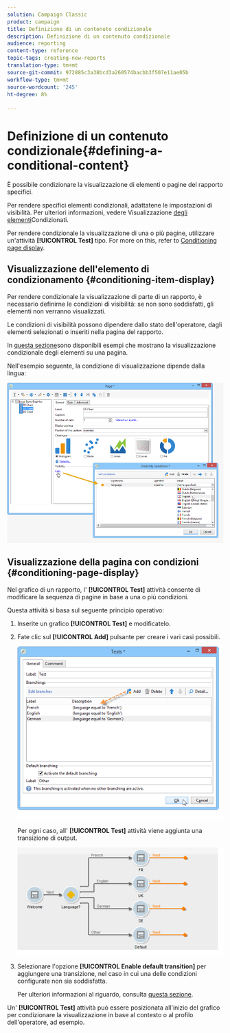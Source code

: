 ```yaml
---
solution: Campaign Classic
product: campaign
title: Definizione di un contenuto condizionale
description: Definizione di un contenuto condizionale
audience: reporting
content-type: reference
topic-tags: creating-new-reports
translation-type: tm+mt
source-git-commit: 972885c3a38bcd3a260574bacbb3f507e11ae05b
workflow-type: tm+mt
source-wordcount: '245'
ht-degree: 8%

---
```



# Definizione di un contenuto condizionale{#defining-a-conditional-content}

È possibile condizionare la visualizzazione di elementi o pagine del rapporto specifici.

Per rendere specifici elementi condizionali, adattatene le impostazioni di visibilità. Per ulteriori informazioni, vedere Visualizzazione [degli elementi](#conditioning-item-display)Condizionati.

Per rendere condizionale la visualizzazione di una o più pagine, utilizzare un&#39;attività **[!UICONTROL Test]** tipo. For more on this, refer to [Conditioning page display](#conditioning-page-display).

## Visualizzazione dell&#39;elemento di condizionamento {#conditioning-item-display}

Per rendere condizionale la visualizzazione di parte di un rapporto, è necessario definirne le condizioni di visibilità: se non sono soddisfatti, gli elementi non verranno visualizzati.

Le condizioni di visibilità possono dipendere dallo stato dell&#39;operatore, dagli elementi selezionati o inseriti nella pagina del rapporto.

In [questa sezione](../../web/using/form-rendering.md#defining-fields-conditional-display)sono disponibili esempi che mostrano la visualizzazione condizionale degli elementi su una pagina.

Nell&#39;esempio seguente, la condizione di visualizzazione dipende dalla lingua:

![](assets/reporting_display_condition.png)

## Visualizzazione della pagina con condizioni {#conditioning-page-display}

Nel grafico di un rapporto, l&#39; **[!UICONTROL Test]** attività consente di modificare la sequenza di pagine in base a una o più condizioni.

Questa attività si basa sul seguente principio operativo:

1. Inserite un grafico **[!UICONTROL Test]** e modificatelo.
1. Fate clic sul **[!UICONTROL Add]** pulsante per creare i vari casi possibili.

   ![](assets/reporting_test_sample.png)

   Per ogni caso, all&#39; **[!UICONTROL Test]** attività viene aggiunta una transizione di output.

   ![](assets/reporting_test_transitions.png)

1. Selezionare l&#39;opzione **[!UICONTROL Enable default transition]** per aggiungere una transizione, nel caso in cui una delle condizioni configurate non sia soddisfatta.

   Per ulteriori informazioni al riguardo, consulta [questa sezione](../../web/using/defining-web-forms-page-sequencing.md#conditional-page-display).

Un&#39; **[!UICONTROL Test]** attività può essere posizionata all&#39;inizio del grafico per condizionare la visualizzazione in base al contesto o al profilo dell&#39;operatore, ad esempio.
